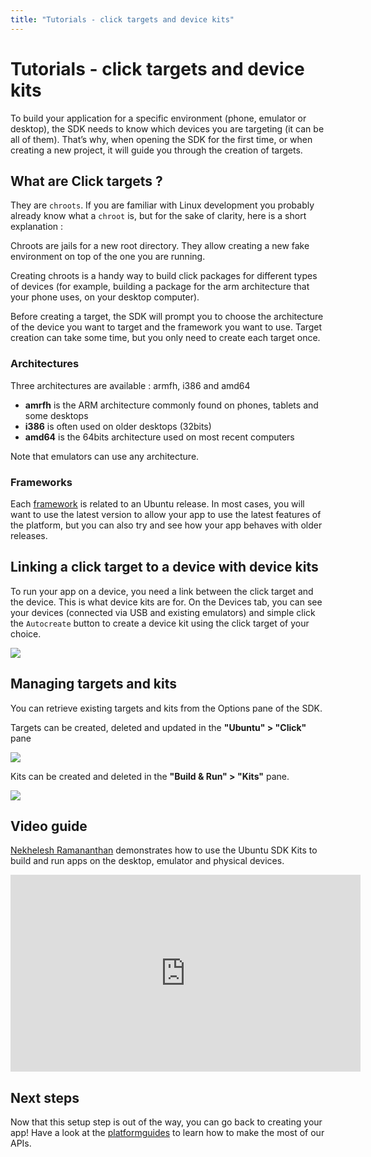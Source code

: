 ```yaml
---
title: "Tutorials - click targets and device kits"
---
```


# Tutorials - click targets and device kits

To build your application for a specific environment (phone, emulator or
desktop), the SDK needs to know which devices you are targeting (it can be all
of them). That’s why, when opening the SDK for the first time, or when
creating a new project, it will guide you through the creation of targets.

## What are Click targets ?

They are `chroots`. If you are familiar with Linux development you probably
already know what a `chroot` is, but for the sake of clarity, here is a short
explanation :

Chroots are jails for a new root directory. They allow creating a new fake
environment on top of the one you are running.

Creating chroots is a handy way to build click packages for different types of
devices (for example, building a package for the arm architecture that your
phone uses, on your desktop computer).

Before creating a target, the SDK will prompt you to choose the architecture
of the device you want to target and the framework you want to use. Target
creation can take some time, but you only need to create each target once.

### Architectures

Three architectures are available : armfh, i386 and amd64

  * **amrfh** is the ARM architecture commonly found on phones, tablets and some desktops
  * **i386** is often used on older desktops (32bits)
  * **amd64** is the 64bits architecture used on most recent computers

Note that emulators can use any architecture.

### Frameworks

Each
[framework](../guides/frameworks.md) is
related to an Ubuntu release. In most cases, you will want to use the latest
version to allow your app to use the latest features of the platform, but you
can also try and see how your app behaves with older releases.

## Linking a click target to a device with device kits

To run your app on a device, you need a link between the click target and the
device. This is what device kits are for. On the Devices tab, you can see your
devices (connected via USB and existing emulators) and simple click the
`Autocreate` button to create a device kit using the click target of your
choice.

![](https://assets.ubuntu.com/v1/5abe94b9-autocreate_device_kit-700x399.png)

## Managing targets and kits

You can retrieve existing targets and kits from the Options pane of the SDK.

Targets can be created, deleted and updated in the **"Ubuntu" > "Click"** pane

![](https://assets.ubuntu.com/v1/038b903f-manage_targets-700x404.png)

Kits can be created and deleted in the **"Build & Run" > "Kits"** pane.

![](https://assets.ubuntu.com/v1/20cd8821-manage_kits-700x404.png)

## Video guide

[Nekhelesh Ramananthan](https://plus.google.com/+NekheleshRamananthan/posts)
demonstrates how to use the Ubuntu SDK Kits to build and run apps on the
desktop, emulator and physical devices.

<iframe width="560" height="315" src="https://www.youtube-nocookie.com/embed/PBpCykbmqs8?rel=0" frameborder="0" allowfullscreen></iframe>

## Next steps

Now that this setup step is out of the way, you can go back to creating your
app! Have a look at the [platformguides](../guides/index.md) to learn how to
make the most of our APIs.
